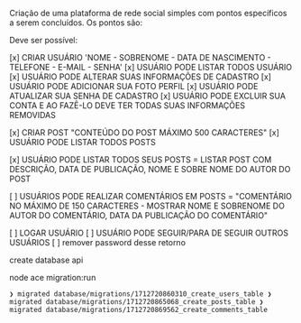 Criação de uma plataforma de rede social simples com pontos específicos a serem
concluídos. Os pontos são:

Deve ser possível:

[x] CRIAR USUÁRIO 'NOME - SOBRENOME - DATA DE NASCIMENTO - TELEFONE - E-MAIL - SENHA'
[x] USUÁRIO PODE LISTAR TODOS USUÁRIO
[x] USUÁRIO PODE ALTERAR SUAS INFORMAÇÕES DE CADASTRO
[x] USUÁRIO PODE ADICIONAR SUA FOTO PERFIL
[x] USUÁRIO PODE ATUALIZAR SUA SENHA DE CADASTRO
[x] USUÁRIO PODE EXCLUIR SUA CONTA E AO FAZÊ-LO DEVE TER TODAS SUAS INFORMAÇÕES REMOVIDAS


[x] CRIAR POST "CONTEÚDO DO POST MÁXIMO 500 CARACTERES"
[x] USUÁRIO PODE LISTAR TODOS POSTS

[x] USUÁRIO PODE LISTAR TODOS SEUS POSTS = LISTAR POST COM DESCRIÇÃO, DATA DE PUBLICAÇÃO, NOME E SOBRE NOME DO AUTOR DO POST

[ ] USUÁRIOS PODE REALIZAR COMENTÁRIOS EM POSTS = "COMENTÁRIO NO MÁXIMO DE 150 CARACTERES - MOSTRAR NOME E SOBRENOME DO AUTOR DO COMENTÁRIO, DATA DA PUBLICAÇÃO DO COMENTÁRIO"

[ ] LOGAR USUÁRIO
[ ] USUÁRIO PODE SEGUIR/PARA DE SEGUIR OUTROS USUÁRIOS
[ ] remover password desse retorno






create database api

node ace migration:run 

`
❯ migrated database/migrations/1712720860310_create_users_table
❯ migrated database/migrations/1712720865068_create_posts_table
❯ migrated database/migrations/1712720869562_create_comments_table
` 
